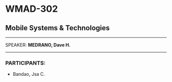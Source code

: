 # WMAD-302

## Mobile Systems & Technologies

---

SPEAKER: **MEDRANO, Dave H.**

---

### PARTICIPANTS:
- Bandao, Jsa C.
